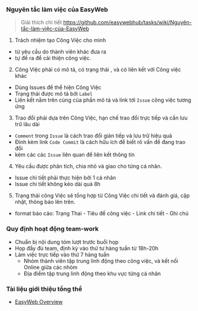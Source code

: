
### Nguyên tắc làm việc của EasyWeb 
> Giải thích chi tiết https://github.com/easywebhub/tasks/wiki/Nguyên-tắc-làm-việc-của-EasyWeb

1. Trách nhiệm tạo Công Việc cho mình
  - từ yêu cầu do thành viên khác đưa ra
  - tự đề ra để cải thiện công việc.
 
2. Công Việc phải có mô tả, có trạng thái , và có liên kết với Công việc khác
  - Dùng Issues để thể hiện Công Việc
  - Trạng thái được mô tả bởi `Label`
  - Liên kết nằm trên cùng của phần mô tả và link tới `Issue` công việc tương ứng
 
3. Trao đổi phải dựa trên Công Việc, hạn chế trao đổi trực tiếp và cần lưu trữ lâu dài
 - `Comment` trong `Issue` là cách trao đổi gián tiếp và lưu trữ hiệu quả
 - Đính kèm link `Code Commit` là cách hữu ích để biết rõ vấn đề đang trao đổi
 - kèm các các `Issue` liên quan để liên kết thông tin
 
4. Yêu cầu được phân tích, chia nhỏ và giao cho từng cá nhân. 
 - Issue chi tiết phải thực hiện bởi 1 cá nhân
 - Issue chi tiết không kéo dài quá 8h
  
5. Trạng thái công Việc sẽ tổng hợp từ Công Việc chi tiết và đánh giá, cập nhật, thông báo lên trên.
 - format báo cáo:   Trạng Thai - Tiêu đề công việc - Link chi tiết - Ghi chú

### Quy định hoạt động team-work
 - Chuẩn bị nội dung tóm lượt trước buổi họp
 - Họp đầy đủ team, định kỳ vào thứ tư hàng tuần từ 18h-20h
 - Làm việc trực tiếp vào thứ 7 hàng tuần
   - Nhóm thành viên tập trung linh động theo công việc, và kết nối Online giữa các nhóm
   - Địa điểm tập trung linh động theo khu vực từng cá nhân
  
  
### Tài liệu giới thiệu tổng thể

- [EasyWeb Overview](https://github.com/easywebhub/tasks/wiki)
